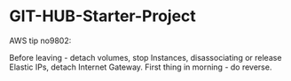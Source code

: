 # GIT-HUB-Starter-Project

AWS tip no9802: 

Before leaving - detach volumes, stop Instances, disassociating or release Elastic IPs, detach Internet Gateway. 
First thing in morning - do reverse. 
